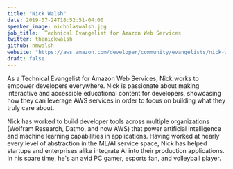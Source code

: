 ```yaml
---
title: "Nick Walsh"
date: 2019-07-24T18:52:51-04:00
speaker_image: nicholaswalsh.jpg
job_title:  Technical Evangelist for Amazon Web Services
twitter: thenickwalsh
github: nmwalsh
website: "https://aws.amazon.com/developer/community/evangelists/nick-walsh/"
draft: false
---
```


As a Technical Evangelist for Amazon Web Services, Nick works to empower developers everywhere. Nick is passionate about making interactive and accessible educational content for developers, showcasing how they can leverage AWS services in order to focus on building what they truly care about.

Nick has worked to build developer tools across multiple organizations (Wolfram Research, Datmo, and now AWS) that power artificial intelligence and machine learning capabilities in applications. Having worked at nearly every level of abstraction in the ML/AI service space, Nick has helped startups and enterprises alike integrate AI into their production applications. In his spare time, he's an avid PC gamer, esports fan, and volleyball player.